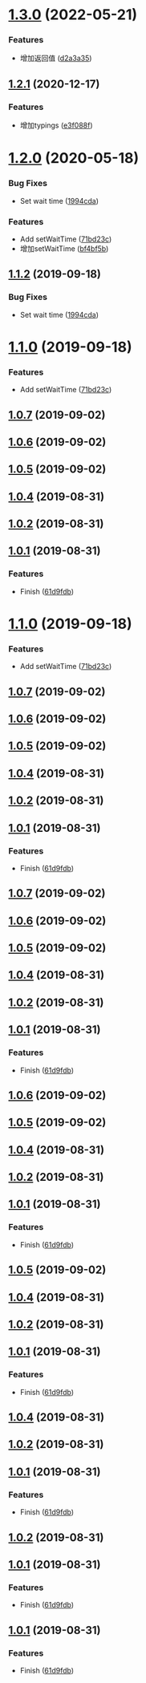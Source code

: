 # [1.3.0](https://github.com/bugszhou/freeze-click/compare/v1.2.1...v1.3.0) (2022-05-21)


### Features

* 增加返回值 ([d2a3a35](https://github.com/bugszhou/freeze-click/commit/d2a3a35520190bddaf5b94d8f2b46853de5b473c))



## [1.2.1](https://github.com/bugszhou/freeze-click/compare/v1.2.0...v1.2.1) (2020-12-17)


### Features

* 增加typings ([e3f088f](https://github.com/bugszhou/freeze-click/commit/e3f088feec8200cf65d08b0f721a9c7d19879459))



# [1.2.0](https://github.com/bugszhou/freeze-click/compare/v1.0.7...v1.2.0) (2020-05-18)


### Bug Fixes

* Set wait time ([1994cda](https://github.com/bugszhou/freeze-click/commit/1994cda1705b5777ff7bd3269ba566ffb1cdb073))


### Features

* Add setWaitTime ([71bd23c](https://github.com/bugszhou/freeze-click/commit/71bd23c7906264b135c31e25bb4c89f776e112d0))
* 增加setWaitTime ([bf4bf5b](https://github.com/bugszhou/freeze-click/commit/bf4bf5b7c3b4036fc964dc32995be2cb0742aa24))



<a name="1.1.2"></a>
## [1.1.2](https://github.com/bugszhou/freeze-click/compare/v1.1.0...v1.1.2) (2019-09-18)


### Bug Fixes

* Set wait time ([1994cda](https://github.com/bugszhou/freeze-click/commit/1994cda))



<a name="1.1.0"></a>
# [1.1.0](https://github.com/bugszhou/freeze-click/compare/v1.0.7...v1.1.0) (2019-09-18)


### Features

* Add setWaitTime ([71bd23c](https://github.com/bugszhou/freeze-click/commit/71bd23c))



<a name="1.0.7"></a>
## [1.0.7](https://github.com/bugszhou/freeze-click/compare/v1.0.6...v1.0.7) (2019-09-02)



<a name="1.0.6"></a>
## [1.0.6](https://github.com/bugszhou/freeze-click/compare/v1.0.5...v1.0.6) (2019-09-02)



<a name="1.0.5"></a>
## [1.0.5](https://github.com/bugszhou/freeze-click/compare/v1.0.4...v1.0.5) (2019-09-02)



<a name="1.0.4"></a>
## [1.0.4](https://github.com/bugszhou/freeze-click/compare/v1.0.2...v1.0.4) (2019-08-31)



<a name="1.0.2"></a>
## [1.0.2](https://github.com/bugszhou/freeze-click/compare/v1.0.1...v1.0.2) (2019-08-31)



<a name="1.0.1"></a>
## [1.0.1](https://github.com/bugszhou/freeze-click/compare/61d9fdb...v1.0.1) (2019-08-31)


### Features

* Finish ([61d9fdb](https://github.com/bugszhou/freeze-click/commit/61d9fdb))



<a name="1.1.0"></a>
# [1.1.0](https://github.com/bugszhou/freeze-click/compare/v1.0.7...v1.1.0) (2019-09-18)


### Features

* Add setWaitTime ([71bd23c](https://github.com/bugszhou/freeze-click/commit/71bd23c))



<a name="1.0.7"></a>
## [1.0.7](https://github.com/bugszhou/freeze-click/compare/v1.0.6...v1.0.7) (2019-09-02)



<a name="1.0.6"></a>
## [1.0.6](https://github.com/bugszhou/freeze-click/compare/v1.0.5...v1.0.6) (2019-09-02)



<a name="1.0.5"></a>
## [1.0.5](https://github.com/bugszhou/freeze-click/compare/v1.0.4...v1.0.5) (2019-09-02)



<a name="1.0.4"></a>
## [1.0.4](https://github.com/bugszhou/freeze-click/compare/v1.0.2...v1.0.4) (2019-08-31)



<a name="1.0.2"></a>
## [1.0.2](https://github.com/bugszhou/freeze-click/compare/v1.0.1...v1.0.2) (2019-08-31)



<a name="1.0.1"></a>
## [1.0.1](https://github.com/bugszhou/freeze-click/compare/61d9fdb...v1.0.1) (2019-08-31)


### Features

* Finish ([61d9fdb](https://github.com/bugszhou/freeze-click/commit/61d9fdb))



<a name="1.0.7"></a>
## [1.0.7](https://github.com/bugszhou/freeze-click/compare/v1.0.6...v1.0.7) (2019-09-02)



<a name="1.0.6"></a>
## [1.0.6](https://github.com/bugszhou/freeze-click/compare/v1.0.5...v1.0.6) (2019-09-02)



<a name="1.0.5"></a>
## [1.0.5](https://github.com/bugszhou/freeze-click/compare/v1.0.4...v1.0.5) (2019-09-02)



<a name="1.0.4"></a>
## [1.0.4](https://github.com/bugszhou/freeze-click/compare/v1.0.2...v1.0.4) (2019-08-31)



<a name="1.0.2"></a>
## [1.0.2](https://github.com/bugszhou/freeze-click/compare/v1.0.1...v1.0.2) (2019-08-31)



<a name="1.0.1"></a>
## [1.0.1](https://github.com/bugszhou/freeze-click/compare/61d9fdb...v1.0.1) (2019-08-31)


### Features

* Finish ([61d9fdb](https://github.com/bugszhou/freeze-click/commit/61d9fdb))



<a name="1.0.6"></a>
## [1.0.6](https://github.com/bugszhou/freeze-click/compare/v1.0.5...v1.0.6) (2019-09-02)



<a name="1.0.5"></a>
## [1.0.5](https://github.com/bugszhou/freeze-click/compare/v1.0.4...v1.0.5) (2019-09-02)



<a name="1.0.4"></a>
## [1.0.4](https://github.com/bugszhou/freeze-click/compare/v1.0.2...v1.0.4) (2019-08-31)



<a name="1.0.2"></a>
## [1.0.2](https://github.com/bugszhou/freeze-click/compare/v1.0.1...v1.0.2) (2019-08-31)



<a name="1.0.1"></a>
## [1.0.1](https://github.com/bugszhou/freeze-click/compare/61d9fdb...v1.0.1) (2019-08-31)


### Features

* Finish ([61d9fdb](https://github.com/bugszhou/freeze-click/commit/61d9fdb))



<a name="1.0.5"></a>
## [1.0.5](https://github.com/bugszhou/freeze-click/compare/v1.0.4...v1.0.5) (2019-09-02)



<a name="1.0.4"></a>
## [1.0.4](https://github.com/bugszhou/freeze-click/compare/v1.0.2...v1.0.4) (2019-08-31)



<a name="1.0.2"></a>
## [1.0.2](https://github.com/bugszhou/freeze-click/compare/v1.0.1...v1.0.2) (2019-08-31)



<a name="1.0.1"></a>
## [1.0.1](https://github.com/bugszhou/freeze-click/compare/61d9fdb...v1.0.1) (2019-08-31)


### Features

* Finish ([61d9fdb](https://github.com/bugszhou/freeze-click/commit/61d9fdb))



<a name="1.0.4"></a>
## [1.0.4](https://github.com/bugszhou/freeze-click/compare/v1.0.2...v1.0.4) (2019-08-31)



<a name="1.0.2"></a>
## [1.0.2](https://github.com/bugszhou/freeze-click/compare/v1.0.1...v1.0.2) (2019-08-31)



<a name="1.0.1"></a>
## [1.0.1](https://github.com/bugszhou/freeze-click/compare/61d9fdb...v1.0.1) (2019-08-31)


### Features

* Finish ([61d9fdb](https://github.com/bugszhou/freeze-click/commit/61d9fdb))



<a name="1.0.2"></a>
## [1.0.2](https://github.com/bugszhou/freeze-click/compare/v1.0.1...v1.0.2) (2019-08-31)



<a name="1.0.1"></a>
## [1.0.1](https://github.com/bugszhou/freeze-click/compare/61d9fdb...v1.0.1) (2019-08-31)


### Features

* Finish ([61d9fdb](https://github.com/bugszhou/freeze-click/commit/61d9fdb))



<a name="1.0.1"></a>
## [1.0.1](https://github.com/bugszhou/freeze-click/compare/61d9fdb...v1.0.1) (2019-08-31)


### Features

* Finish ([61d9fdb](https://github.com/bugszhou/freeze-click/commit/61d9fdb))



